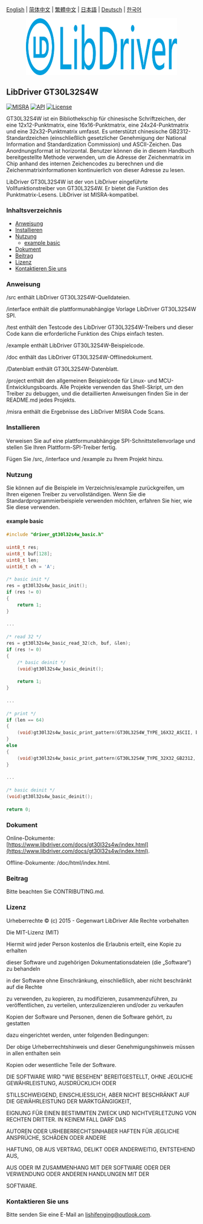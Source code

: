 [English](/README.md) | [ 简体中文](/README_zh-Hans.md) | [繁體中文](/README_zh-Hant.md) | [日本語](/README_ja.md) | [Deutsch](/README_de.md) | [한국어](/README_ko.md)

<div align=center>
<img src="/doc/image/logo.svg" width="400" height="150"/>
</div>

## LibDriver GT30L32S4W
[![MISRA](https://img.shields.io/badge/misra-compliant-brightgreen.svg)](/misra/README.md) [![API](https://img.shields.io/badge/api-reference-blue.svg)](https://www.libdriver.com/docs/gt30l32s4w/index.html) [![License](https://img.shields.io/badge/license-MIT-brightgreen.svg)](/LICENSE) 

GT30L32S4W ist ein Bibliothekschip für chinesische Schriftzeichen, der eine 12x12-Punktmatrix, eine 16x16-Punktmatrix, eine 24x24-Punktmatrix und eine 32x32-Punktmatrix umfasst. Es unterstützt chinesische GB2312-Standardzeichen (einschließlich gesetzlicher Genehmigung der National Information and Standardization Commission) und ASCII-Zeichen. Das Anordnungsformat ist horizontal. Benutzer können die in diesem Handbuch bereitgestellte Methode verwenden, um die Adresse der Zeichenmatrix im Chip anhand des internen Zeichencodes zu berechnen und die Zeichenmatrixinformationen kontinuierlich von dieser Adresse zu lesen.

LibDriver GT30L32S4W ist der von LibDriver eingeführte Vollfunktionstreiber von GT30L32S4W. Er bietet die Funktion des Punktmatrix-Lesens. LibDriver ist MISRA-kompatibel.

### Inhaltsverzeichnis

  - [Anweisung](#Anweisung)
  - [Installieren](#Installieren)
  - [Nutzung](#Nutzung)
    - [example basic](#example-basic)
  - [Dokument](#Dokument)
  - [Beitrag](#Beitrag)
  - [Lizenz](#Lizenz)
  - [Kontaktieren Sie uns](#Kontaktieren-Sie-uns)

### Anweisung

/src enthält LibDriver GT30L32S4W-Quelldateien.

/interface enthält die plattformunabhängige Vorlage LibDriver GT30L32S4W SPI.

/test enthält den Testcode des LibDriver GT30L32S4W-Treibers und dieser Code kann die erforderliche Funktion des Chips einfach testen.

/example enthält LibDriver GT30L32S4W-Beispielcode.

/doc enthält das LibDriver GT30L32S4W-Offlinedokument.

/Datenblatt enthält GT30L32S4W-Datenblatt.

/project enthält den allgemeinen Beispielcode für Linux- und MCU-Entwicklungsboards. Alle Projekte verwenden das Shell-Skript, um den Treiber zu debuggen, und die detaillierten Anweisungen finden Sie in der README.md jedes Projekts.

/misra enthält die Ergebnisse des LibDriver MISRA Code Scans.

### Installieren

Verweisen Sie auf eine plattformunabhängige SPI-Schnittstellenvorlage und stellen Sie Ihren Plattform-SPI-Treiber fertig.

Fügen Sie /src, /interface und /example zu Ihrem Projekt hinzu.

### Nutzung

Sie können auf die Beispiele im Verzeichnis/example zurückgreifen, um Ihren eigenen Treiber zu vervollständigen. Wenn Sie die Standardprogrammierbeispiele verwenden möchten, erfahren Sie hier, wie Sie diese verwenden.

#### example basic

```C
#include "driver_gt30l32s4w_basic.h"

uint8_t res;
uint8_t buf[128];
uint8_t len;
uint16_t ch = 'A';

/* basic init */
res = gt30l32s4w_basic_init();
if (res != 0)
{
    return 1;
}

...

/* read 32 */
res = gt30l32s4w_basic_read_32(ch, buf, &len);
if (res != 0)
{
    /* basic deinit */
    (void)gt30l32s4w_basic_deinit();

    return 1;
}

...
    
/* print */
if (len == 64)
{
    (void)gt30l32s4w_basic_print_pattern(GT30L32S4W_TYPE_16X32_ASCII, buf, 64);
}
else
{
    (void)gt30l32s4w_basic_print_pattern(GT30L32S4W_TYPE_32X32_GB2312, buf, 128);
}

...
    
/* basic deinit */
(void)gt30l32s4w_basic_deinit();

return 0;
```

### Dokument

Online-Dokumente: [https://www.libdriver.com/docs/gt30l32s4w/index.html](https://www.libdriver.com/docs/gt30l32s4w/index.html).

Offline-Dokumente: /doc/html/index.html.

### Beitrag

Bitte beachten Sie CONTRIBUTING.md.

### Lizenz

Urheberrechte © (c) 2015 - Gegenwart LibDriver Alle Rechte vorbehalten



Die MIT-Lizenz (MIT)



Hiermit wird jeder Person kostenlos die Erlaubnis erteilt, eine Kopie zu erhalten

dieser Software und zugehörigen Dokumentationsdateien (die „Software“) zu behandeln

in der Software ohne Einschränkung, einschließlich, aber nicht beschränkt auf die Rechte

zu verwenden, zu kopieren, zu modifizieren, zusammenzuführen, zu veröffentlichen, zu verteilen, unterzulizenzieren und/oder zu verkaufen

Kopien der Software und Personen, denen die Software gehört, zu gestatten

dazu eingerichtet werden, unter folgenden Bedingungen:



Der obige Urheberrechtshinweis und dieser Genehmigungshinweis müssen in allen enthalten sein

Kopien oder wesentliche Teile der Software.



DIE SOFTWARE WIRD "WIE BESEHEN" BEREITGESTELLT, OHNE JEGLICHE GEWÄHRLEISTUNG, AUSDRÜCKLICH ODER

STILLSCHWEIGEND, EINSCHLIESSLICH, ABER NICHT BESCHRÄNKT AUF DIE GEWÄHRLEISTUNG DER MARKTGÄNGIGKEIT,

EIGNUNG FÜR EINEN BESTIMMTEN ZWECK UND NICHTVERLETZUNG VON RECHTEN DRITTER. IN KEINEM FALL DARF DAS

AUTOREN ODER URHEBERRECHTSINHABER HAFTEN FÜR JEGLICHE ANSPRÜCHE, SCHÄDEN ODER ANDERE

HAFTUNG, OB AUS VERTRAG, DELIKT ODER ANDERWEITIG, ENTSTEHEND AUS,

AUS ODER IM ZUSAMMENHANG MIT DER SOFTWARE ODER DER VERWENDUNG ODER ANDEREN HANDLUNGEN MIT DER

SOFTWARE.

### Kontaktieren Sie uns

Bitte senden Sie eine E-Mail an lishifenging@outlook.com.